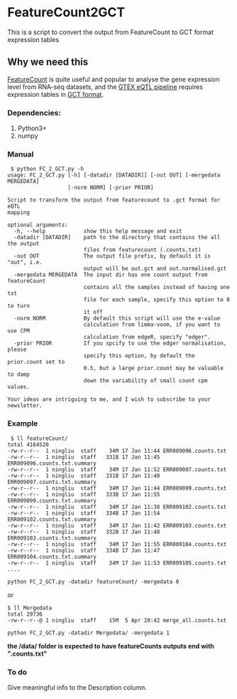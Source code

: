 # FeatureCount2GCT

This is a script to convert the output from FeatureCount to GCT format expression tables

## Why we need this

[FeatureCount](http://bioinf.wehi.edu.au/featureCounts/) is quite useful and popular to analyse the gene expression level from RNA-seq datasets, and the [GTEX eQTL pipeline](https://github.com/broadinstitute/gtex-pipeline/tree/master/qtl) requires expression tables in [GCT format](http://software.broadinstitute.org/cancer/software/genepattern/file-formats-guide#GCT).

### Dependencies:

1. Python3+
2. numpy

### Manual

```
 $ python FC_2_GCT.py -h
usage: FC_2_GCT.py [-h] [-datadir [DATADIR]] [-out OUT] [-mergedata MERGEDATA]
                   [-norm NORM] [-prior PRIOR]

Script to transform the output from featurecount to .gct format for eQTL
mapping

optional arguments:
  -h, --help            show this help message and exit
  -datadir [DATADIR]    path to the directory that contains the all the output
                        files from featurecount (.counts.txt)
  -out OUT              The output file prefix, by default it is "out", i.e.
                        output will be out.gct and out.normalised.gct
  -mergedata MERGEDATA  The input dir has one count output from featureCount
                        contains all the samples instead of having one txt
                        file for each sample, specify this option to 0 to turn
                        it off
  -norm NORM            By default this script will use the e-value
                        calculation from limma-voom, if you want to use CPM
                        calculation from edgeR, specify "edger".
  -prior PRIOR          If you spcify to use the edger normalisation, please
                        specify this option, by default the prior.count set to
                        0.5, but a large prior.count may be valuable to damp
                        down the variability of small count cpm values.

Your ideas are intriguing to me, and I wish to subscribe to your newsletter.
```

### Example
```
 $ ll featureCount/ 
total 4164520
-rw-r--r--  1 ningliu  staff    34M 17 Jan 11:44 ERR009096.counts.txt
-rw-r--r--  1 ningliu  staff   331B 17 Jan 11:45 ERR009096.counts.txt.summary
-rw-r--r--  1 ningliu  staff    34M 17 Jan 11:52 ERR009097.counts.txt
-rw-r--r--  1 ningliu  staff   331B 17 Jan 11:40 ERR009097.counts.txt.summary
-rw-r--r--  1 ningliu  staff    34M 17 Jan 11:44 ERR009099.counts.txt
-rw-r--r--  1 ningliu  staff   333B 17 Jan 11:55 ERR009099.counts.txt.summary
-rw-r--r--  1 ningliu  staff    34M 17 Jan 11:38 ERR009102.counts.txt
-rw-r--r--  1 ningliu  staff   334B 17 Jan 11:54 ERR009102.counts.txt.summary
-rw-r--r--  1 ningliu  staff    34M 17 Jan 11:42 ERR009103.counts.txt
-rw-r--r--  1 ningliu  staff   332B 17 Jan 11:48 ERR009103.counts.txt.summary
-rw-r--r--  1 ningliu  staff    34M 17 Jan 11:55 ERR009104.counts.txt
-rw-r--r--  1 ningliu  staff   334B 17 Jan 11:47 ERR009104.counts.txt.summary
-rw-r--r--  1 ningliu  staff    34M 17 Jan 11:53 ERR009105.counts.txt
....
```
```
python FC_2_GCT.py -datadir featureCount/ -mergedata 0
```

or


```
$ ll Mergedata 
total 29736
-rw-r--r--@ 1 ningliu  staff    15M  5 Apr 20:42 merge_all.counts.txt
```
```
python FC_2_GCT.py -datadir Mergedata/ -mergedata 1 
```
**the /data/ folder is expected to have featureCounts outputs end with ".counts.txt"**

### To do
Give meaningful info to the Description column.
